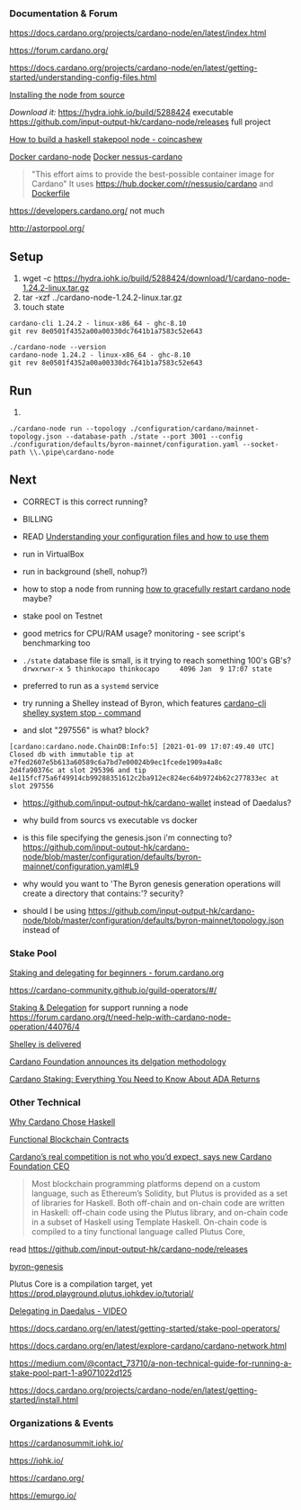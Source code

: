 ### Documentation & Forum
https://docs.cardano.org/projects/cardano-node/en/latest/index.html

https://forum.cardano.org/

https://docs.cardano.org/projects/cardano-node/en/latest/getting-started/understanding-config-files.html

[Installing the node from source](https://docs.cardano.org/projects/cardano-node/en/latest/getting-started/install.html)

*Download it:*
https://hydra.iohk.io/build/5288424 executable
https://github.com/input-output-hk/cardano-node/releases full project

[How to build a haskell stakepool node - coincashew](https://www.coincashew.com/coins/overview-ada/guide-how-to-build-a-haskell-stakepool-node)

[Docker cardano-node](https://hub.docker.com/r/inputoutput/cardano-node)
[Docker nessus-cardano](https://github.com/tdiesler/nessus-cardano)  
> "This effort aims to provide the best-possible container image for Cardano"
It uses https://hub.docker.com/r/nessusio/cardano and [Dockerfile](https://github.com/tdiesler/nessus-cardano/blob/master/node/docker/Dockerfile)

https://developers.cardano.org/ not much

http://astorpool.org/

## Setup
1. wget -c https://hydra.iohk.io/build/5288424/download/1/cardano-node-1.24.2-linux.tar.gz
2. tar -xzf ../cardano-node-1.24.2-linux.tar.gz
3. touch state

```
cardano-cli 1.24.2 - linux-x86_64 - ghc-8.10
git rev 8e0501f4352a00a00330dc7641b1a7583c52e643

./cardano-node --version
cardano-node 1.24.2 - linux-x86_64 - ghc-8.10
git rev 8e0501f4352a00a00330dc7641b1a7583c52e643
```

## Run
1. 
```
./cardano-node run --topology ./configuration/cardano/mainnet-topology.json --database-path ./state --port 3001 --config ./configuration/defaults/byron-mainnet/configuration.yaml --socket-path \\.\pipe\cardano-node
```

## Next
- CORRECT is this correct running?
- BILLING 
- READ [Understanding your configuration files and how to use them](https://docs.cardano.org/projects/cardano-node/en/latest/getting-started/understanding-config-files.html)
- run in VirtualBox
- run in background (shell, nohup?)
- how to stop a node from running [how to gracefully restart cardano node](https://forum.cardano.org/t/how-to-gracefully-restart-cardano-node/37543) maybe?

- stake pool on Testnet
- good metrics for CPU/RAM usage? monitoring - see script's benchmarking too
- `./state` database file is small, is it trying to reach something 100's GB's?
`drwxrwxr-x 5 thinkocapo thinkocapo     4096 Jan  9 17:07 state`
- preferred to run as a `systemd` service
- try running a Shelley instead of Byron, which features [cardano-cli shelley system stop - command](https://docs.cardano.org/projects/cardano-node/en/latest/reference/cardano-node-cli-reference.html)
- and slot "297556" is what? block?
```
[cardano:cardano.node.ChainDB:Info:5] [2021-01-09 17:07:49.40 UTC] Closed db with immutable tip at e7fed2607e5b613a60589c6a7bd7e00024b9ec1fcede1909a4a8c
2d4fa90376c at slot 295396 and tip 4e115fcf75a6f49914cb99288351612c2ba912ec824ec64b9724b62c277833ec at slot 297556
```

- https://github.com/input-output-hk/cardano-wallet instead of Daedalus?


- why build from sourcs vs executable vs docker
- is this file specifying the genesis.json i'm connecting to?
https://github.com/input-output-hk/cardano-node/blob/master/configuration/defaults/byron-mainnet/configuration.yaml#L9
- why would you want to 'The Byron genesis generation operations will create a directory that contains:'? security?
- should I be using https://github.com/input-output-hk/cardano-node/blob/master/configuration/defaults/byron-mainnet/topology.json instead of 


### Stake Pool
[Staking and delegating for beginners - forum.cardano.org](https://forum.cardano.org/t/staking-and-delegating-for-beginners-a-step-by-step-guide/36681)

https://cardano-community.github.io/guild-operators/#/

[Staking & Delegation](https://forum.cardano.org/c/staking-delegation/156) for support running a node  
https://forum.cardano.org/t/need-help-with-cardano-node-operation/44076/4

[Shelley is delivered](https://forum.cardano.org/t/shelley-is-delivered/36502)

[Cardano Foundation announces its delgation methodology](https://forum.cardano.org/t/cardano-foundation-announces-its-delegation-methodology/41090)

[Cardano Staking: Everything You Need to Know About ADA Returns](https://cryptobriefing.com/cardano-staking-ada-returns/)

### Other Technical
[Why Cardano Chose Haskell](https://forum.cardano.org/t/why-cardano-chose-haskell-and-why-you-should-care/43085)

[Functional Blockchain Contracts](https://iohk.io/en/research/library/papers/functional-blockchain-contracts/)

[Cardano’s real competition is not who you’d expect, says new Cardano Foundation CEO](https://forum.cardano.org/t/cardanos-real-competition-is-not-who-youd-expect-says-new-cardano-foundation-ceo/40903)

> Most blockchain programming platforms depend on a custom language, such as Ethereum’s Solidity, but Plutus is provided as a set of libraries for Haskell. Both off-chain and on-chain code are written in Haskell: off-chain code using the Plutus library, and on-chain code in a subset of Haskell using Template Haskell. On-chain code is compiled to a tiny functional language called Plutus Core,

read https://github.com/input-output-hk/cardano-node/releases

[byron-genesis](https://github.com/input-output-hk/cardano-node/blob/master/doc/reference/byron-genesis.md)

Plutus Core is a compilation target, yet https://prod.playground.plutus.iohkdev.io/tutorial/

[Delegating in Daedalus - VIDEO](https://www.youtube.com/watch?v=VtkjM_0k4R0&feature=emb_logo)


https://docs.cardano.org/en/latest/getting-started/stake-pool-operators/

https://docs.cardano.org/en/latest/explore-cardano/cardano-network.html

https://medium.com/@contact_73710/a-non-technical-guide-for-running-a-stake-pool-part-1-a9071022d125

https://docs.cardano.org/projects/cardano-node/en/latest/getting-started/install.html

### Organizations & Events
https://cardanosummit.iohk.io/

https://iohk.io/

https://cardano.org/

https://emurgo.io/

